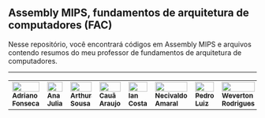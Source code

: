 ## Assembly MIPS, fundamentos de arquitetura de computadores (FAC)

Nesse repositório, você encontrará códigos em Assembly MIPS e arquivos contendo resumos do meu professor de fundamentos de arquitetura de computadores.

<hr>
<table>
    <tr>
    <td valign="top">
      <a href="https://github.com/Dridr1">
      <img src="https://github.com/Dridr1.png" width="100%" height="100%" alt=""/><br /
      ><sub><b>Adriano Fonseca</b></sub></a><br />
    <td valign="top">
      <a href="https://github.com/ailujana">
      <img src="https://github.com/ailujana.png" width="100%" height="100%" alt=""/><br /><sub><b>Ana Julia</b></sub></a><br />
    <td valign="top">
      <a href="https://github.com/Tutzs">
      <img src="https://github.com/Tutzs.png" width="100%" height="100%" alt=""/><br /
      ><sub><b>Arthur Sousa</b></sub></a><br />
    <td valign="top">
      <a href="https://github.com/caua08">
      <img src="https://github.com/caua08.png" width="100%" height="100%" alt=""/><br /
      ><sub><b>Cauã Araujo</b></sub></a><br />
    <td valign="top">
      <a href="https://github.com/iancostag">
      <img src="https://github.com/iancostag.png" width="100%" height="100%" alt=""/><br /><sub><b>Ian Costa</b></sub></a><br />
    <td valign="top">
      <a href="https://github.com/junioramaral22">
      <img src="https://github.com/junioramaral22.png" width="100%" height="100%" alt=""><br /><sub><b>Necivaldo Amaral</b></sub></a><br />
    <td valign="top">
      <a href="https://github.com/pedroluizfo">
      <img src="https://github.com/pedroluizfo.png" width="100%" height="100%" alt=""/><br /><sub><b>Pedro Luiz</b></sub></a><br />
    <td valign="top">
      <a href="https://github.com/SrFokse">
      <img src="https://github.com/SrFokse.png" width="100%" height="100%" alt=""/><br /><sub><b>Weverton Rodrigues</b></sub></a><br />
    </tr>
</table>